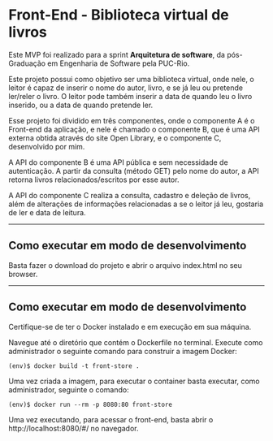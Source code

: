 # Front-End - Biblioteca virtual de livros

Este MVP foi realizado para a sprint **Arquitetura de software**, da pós-Graduação em Engenharia de Software pela PUC-Rio.

Este projeto possui como objetivo ser uma biblioteca virtual, onde nele, o leitor é capaz de inserir o nome do autor, livro, e se já leu ou pretende ler/reler o livro. O leitor pode também inserir a data de quando leu o livro inserido, ou a data de quando pretende ler.

Esse projeto foi dividido em três componentes, onde o componente A é o Front-end da aplicação, e nele é chamado o componente B, que é uma API externa obtida através do site Open Library, e o componente C, desenvolvido por mim.

A API do componente B é uma API pública e sem necessidade de autenticação. A partir da consulta (método GET) pelo nome do autor, a API retorna livros relacionados/escritos por esse autor.

A API do componente C realiza a consulta, cadastro e deleção de livros, além de alterações de informações relacionadas a se o leitor já leu, gostaria de ler e data de leitura.

---
## Como executar em modo de desenvolvimento

Basta fazer o download do projeto e abrir o arquivo index.html no seu browser.

---
## Como executar em modo de desenvolvimento

Certifique-se de ter o Docker instalado e em execução em sua máquina.

Navegue até o diretório que contém o Dockerfile no terminal. Execute como administrador o seguinte comando para construir a imagem Docker:

```
(env)$ docker build -t front-store .
```

Uma vez criada a imagem, para executar o container basta executar, como administrador, seguinte o comando:

```
(env)$ docker run --rm -p 8080:80 front-store
```

Uma vez executando, para acessar o front-end, basta abrir o http://localhost:8080/#/ no navegador.
